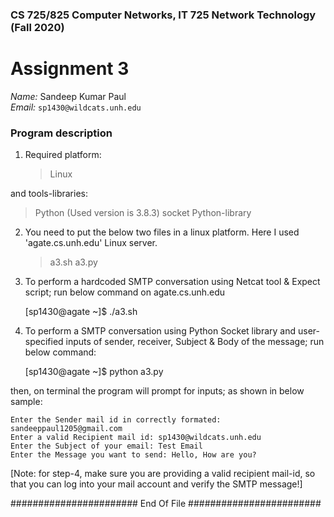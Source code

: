 ### CS 725/825 Computer Networks, IT 725 Network Technology  (Fall 2020) ###

# Assignment 3 #

*Name:* Sandeep Kumar Paul  
*Email:* `sp1430@wildcats.unh.edu`

### Program description ###

1. Required platform:
   > Linux
   
  and tools-libraries:
   > Python (Used version is 3.8.3)
   > socket Python-library
  

2. You need to put the below two files in a linux platform. Here I used 'agate.cs.unh.edu' Linux server. 
   > a3.sh
   > a3.py


3. To perform a hardcoded SMTP conversation using Netcat tool & Expect script; run below command on agate.cs.unh.edu

	[sp1430@agate ~]$ ./a3.sh


4. To perform a SMTP conversation using Python Socket library and user-specified inputs of sender, receiver, Subject & Body of the message; run below command:
	
	[sp1430@agate ~]$ python a3.py

then, on terminal the program will prompt for inputs; as shown in below sample:
	
	Enter the Sender mail id in correctly formated: sandeeppaul1205@gmail.com
	Enter a valid Recipient mail id: sp1430@wildcats.unh.edu
	Enter the Subject of your email: Test Email
	Enter the Message you want to send: Hello, How are you?

[Note: for step-4, make sure you are providing a valid recipient mail-id, so that you can log into your mail account and verify the SMTP message!]

#######################  End Of File  ########################